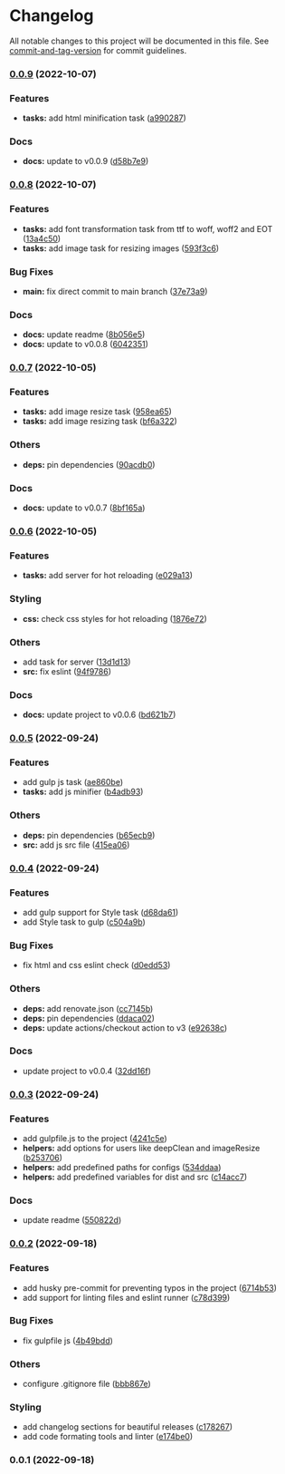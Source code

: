 # Changelog

All notable changes to this project will be documented in this file. See [commit-and-tag-version](https://github.com/absolute-version/commit-and-tag-version) for commit guidelines.

### [0.0.9](https://github.com/waveofdandelion/dandelion-gpack/compare/v0.0.8...v0.0.9) (2022-10-07)


### Features

* **tasks:** add html minification task ([a990287](https://github.com/waveofdandelion/dandelion-gpack/commit/a9902870514a59df2d40bde91fcf0973d32788a7))


### Docs

* **docs:** update to v0.0.9 ([d58b7e9](https://github.com/waveofdandelion/dandelion-gpack/commit/d58b7e92657365278bd259063a4b7cbe587afa08))

### [0.0.8](https://github.com/waveofdandelion/dandelion-gpack/compare/v0.0.7...v0.0.8) (2022-10-07)


### Features

* **tasks:** add font transformation task from ttf to woff, woff2 and EOT ([13a4c50](https://github.com/waveofdandelion/dandelion-gpack/commit/13a4c500b1f57599cf3d8f84ad101718793fb4f1))
* **tasks:** add image task for resizing images ([593f3c6](https://github.com/waveofdandelion/dandelion-gpack/commit/593f3c64676579291e92e004888e1bc48b37aa48))


### Bug Fixes

* **main:** fix direct commit to main branch ([37e73a9](https://github.com/waveofdandelion/dandelion-gpack/commit/37e73a95f2709448d3b463033eac42f2931ee825))


### Docs

* **docs:** update readme ([8b056e5](https://github.com/waveofdandelion/dandelion-gpack/commit/8b056e58bf9605b8fe89c608b506fe4336531a4d))
* **docs:** update to v0.0.8 ([6042351](https://github.com/waveofdandelion/dandelion-gpack/commit/60423513314199b97f8a4e0b08d32344a5c46cc3))

### [0.0.7](https://github.com/waveofdandelion/dandelion-gpack/compare/v0.0.6...v0.0.7) (2022-10-05)


### Features

* **tasks:** add image resize task ([958ea65](https://github.com/waveofdandelion/dandelion-gpack/commit/958ea6570ceb3dff068d54d6aadb4920faaad5c3))
* **tasks:** add image resizing task ([bf6a322](https://github.com/waveofdandelion/dandelion-gpack/commit/bf6a322bdf4609b905bfda1f8ee86b3dd7b13e2c))


### Others

* **deps:** pin dependencies ([90acdb0](https://github.com/waveofdandelion/dandelion-gpack/commit/90acdb09451d59d2a940d280df67810f7bfd52ab))


### Docs

* **docs:** update to v0.0.7 ([8bf165a](https://github.com/waveofdandelion/dandelion-gpack/commit/8bf165a5cb635ae2eb28aa725f4d91dd8b36d1aa))

### [0.0.6](https://github.com/waveofdandelion/dandelion-gpack/compare/v0.0.5...v0.0.6) (2022-10-05)


### Features

* **tasks:** add server for hot reloading ([e029a13](https://github.com/waveofdandelion/dandelion-gpack/commit/e029a130f74c01e881bd11d85bb61cb7bf73439d))


### Styling

* **css:** check css styles for hot reloading ([1876e72](https://github.com/waveofdandelion/dandelion-gpack/commit/1876e72180daaa499c08631406c998d189c8007c))


### Others

* add task for server ([13d1d13](https://github.com/waveofdandelion/dandelion-gpack/commit/13d1d130fd612b7897ae2fb02d4441a07969a75b))
* **src:** fix eslint ([94f9786](https://github.com/waveofdandelion/dandelion-gpack/commit/94f97864165fd9f7faa9932b1edb268e0e9ed01e))


### Docs

* **docs:** update project to v0.0.6 ([bd621b7](https://github.com/waveofdandelion/dandelion-gpack/commit/bd621b7d23e0f43c4907f2250d4ecf272809fd8f))

### [0.0.5](https://github.com/waveofdandelion/dandelion-gpack/compare/v0.0.4...v0.0.5) (2022-09-24)


### Features

* add gulp js task ([ae860be](https://github.com/waveofdandelion/dandelion-gpack/commit/ae860becf7b335617dd223d680b6deebb113ae00))
* **tasks:** add js minifier ([b4adb93](https://github.com/waveofdandelion/dandelion-gpack/commit/b4adb93a9a9bd35b91808b87b87ace63c5ba3e80))


### Others

* **deps:** pin dependencies ([b65ecb9](https://github.com/waveofdandelion/dandelion-gpack/commit/b65ecb9ea5f750c9dd800c9b5782cb6219565d1e))
* **src:** add js src file ([415ea06](https://github.com/waveofdandelion/dandelion-gpack/commit/415ea061cc2745a243e540e14d2089577762d6e8))

### [0.0.4](https://github.com/waveofdandelion/dandelion-gpack/compare/v0.0.3...v0.0.4) (2022-09-24)


### Features

* add gulp support for Style task ([d68da61](https://github.com/waveofdandelion/dandelion-gpack/commit/d68da61bb56b34016e665620ba6e32401706a9e6))
* add Style task to gulp ([c504a9b](https://github.com/waveofdandelion/dandelion-gpack/commit/c504a9bbfb4784afba96aeaadc5f3dc91c5a7b02))


### Bug Fixes

* fix html and css eslint check ([d0edd53](https://github.com/waveofdandelion/dandelion-gpack/commit/d0edd535fb196d877142399001b1edbd83052810))


### Others

* **deps:** add renovate.json ([cc7145b](https://github.com/waveofdandelion/dandelion-gpack/commit/cc7145b81a44c7a34714d42d6d8dfa94b62a1118))
* **deps:** pin dependencies ([ddaca02](https://github.com/waveofdandelion/dandelion-gpack/commit/ddaca02bfbffb01312339728f86aec99c08ff0e8))
* **deps:** update actions/checkout action to v3 ([e92638c](https://github.com/waveofdandelion/dandelion-gpack/commit/e92638cf10291f792ec644f3cc9bf1a4affbf6db))


### Docs

* update project to v0.0.4 ([32dd16f](https://github.com/waveofdandelion/dandelion-gpack/commit/32dd16f943e0e5c59bf5c3c3227cc07af452f5ab))

### [0.0.3](https://github.com/waveofdandelion/dandelion-gpack/compare/v0.0.2...v0.0.3) (2022-09-24)


### Features

* add gulpfile.js to the project ([4241c5e](https://github.com/waveofdandelion/dandelion-gpack/commit/4241c5e9d22901cf86cde4be28d76e8126b351fb))
* **helpers:** add options for users like deepClean and imageResize ([b253706](https://github.com/waveofdandelion/dandelion-gpack/commit/b253706ec10b0275709629364ea2faf3fa5137d0))
* **helpers:** add predefined paths for configs ([534ddaa](https://github.com/waveofdandelion/dandelion-gpack/commit/534ddaa06a22ef77950957b6d0006e0b1270c950))
* **helpers:** add predefined variables for dist and src ([c14acc7](https://github.com/waveofdandelion/dandelion-gpack/commit/c14acc782b81944310e4ec65b94f9648c1ce457c))


### Docs

* update readme ([550822d](https://github.com/waveofdandelion/dandelion-gpack/commit/550822d762ead64425b2bec3a1308ebef6064374))

### [0.0.2](https://github.com/waveofdandelion/dandelion-gpack/compare/v0.0.1...v0.0.2) (2022-09-18)


### Features

* add husky pre-commit for preventing typos in the project ([6714b53](https://github.com/waveofdandelion/dandelion-gpack/commit/6714b53b49de729b3bf5766ca8246dd6d89ec299))
* add support for linting files and eslint runner ([c78d399](https://github.com/waveofdandelion/dandelion-gpack/commit/c78d3993f36a5f3d37439f4f46972802b9e37cec))


### Bug Fixes

* fix gulpfile js ([4b49bdd](https://github.com/waveofdandelion/dandelion-gpack/commit/4b49bdd77857f835c6577f8e418a07f05db4808c))


### Others

* configure .gitignore file ([bbb867e](https://github.com/waveofdandelion/dandelion-gpack/commit/bbb867ecd8c04320b99c3786c8c1ce8dde116c99))


### Styling

* add changelog sections for beautiful releases ([c178267](https://github.com/waveofdandelion/dandelion-gpack/commit/c1782672dd240f54813b99df696b747761605cfa))
* add code formating tools and linter ([e174be0](https://github.com/waveofdandelion/dandelion-gpack/commit/e174be0b377d5eaa2ec4fddd28e5c85aef64acae))

### 0.0.1 (2022-09-18)
